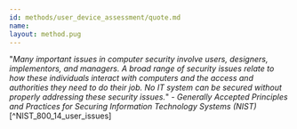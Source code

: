 ```yaml
---
id: methods/user_device_assessment/quote.md
name: 
layout: method.pug
---
```


"*Many important issues in computer security involve users, designers, implementors, and managers. A broad range of security issues relate to how these individuals interact with computers and the access and authorities they need to do their job. No IT system can be secured without properly addressing these security issues.*" - _Generally Accepted Principles and Practices for Securing Information Technology Systems (NIST)_ [^NIST_800_14_user_issues]


